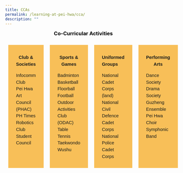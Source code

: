 ```yaml
---
title: CCAs
permalink: /learning-at-pei-hwa/cca/
description: ""
---
```

<h3 style="margin-top:10px;font-weight: bold;color:#000000;text-align:center;">Co-Curricular Activities </h3>

<div style="display: flex; margin:0;padding:0;" class="container"> 
	<div style="flex: 1; background-color: #F8BF58;; margin: 10px; padding: 25px; text-align: center; width: 225px; height: auto;padding-bottom:-10px;" class="box"> 
		<p style="font-size:14.5px; line-height:1.5 ;margin-top:5px; font-family:sans-serif;text-align:center;"><strong style="font-size:14.5px; line-height:1.5 ;margin-top:5px; font-family:sans-serif;text-align:center;">Club &amp; Societies</strong></p> 
		<ul style="list-style-type: none;margin:0;text-align:left;padding:0;">
				<li style="font-size:14.5px; line-height:1.5 ;font-family:sans-serif;text-align:center;text-align:left;">Infocomm Club</li>
				<li style="font-size:14.5px; line-height:1.5 ;font-family:sans-serif;text-align:left;;">Pei Hwa Art Council (PHAC)</li>
			<li style="font-size:14.5px; line-height:1.5 ;font-family:sans-serif;text-align:left;;">PH Times</li>
			<li style="font-size:14.5px; line-height:1.5 ;font-family:sans-serif;text-align:left;;">Robotics Club</li>
			<li style="font-size:14.5px; line-height:1.5 ;font-family:sans-serif;text-align:left;;">Student Council</li>
		</ul>
	</div> 
	<div style="flex: 1; background-color: #F8BF58;; margin: 10px; padding: 25px; text-align: center; width: 225px; height: auto;padding-bottom:-10px;" class="box"> 
		<p style="font-size:14.5px; line-height:1.5 ;margin-top:5px; font-family:sans-serif;text-align:center;"><strong style="font-size:14.5px; line-height:1.5 ;margin-top:5px; font-family:sans-serif;text-align:center;">Sports &amp; Games</strong></p>
				<ul style="list-style-type: none;margin:0;text-align:left;padding:0;">
				<li style="font-size:14.5px; line-height:1.5 ;font-family:sans-serif;text-align:center;text-align:left;">Badminton</li>
				<li style="font-size:14.5px; line-height:1.5 ;font-family:sans-serif;text-align:left;;">Basketball</li>
			<li style="font-size:14.5px; line-height:1.5 ;font-family:sans-serif;text-align:left;;">Floorball</li>
			<li style="font-size:14.5px; line-height:1.5 ;font-family:sans-serif;text-align:left;;">Football</li>
			<li style="font-size:14.5px; line-height:1.5 ;font-family:sans-serif;text-align:left;;">Outdoor Activities Club (ODAC)</li>
								<li style="font-size:14.5px; line-height:1.5 ;font-family:sans-serif;text-align:left;;">Table Tennis</li>
			<li style="font-size:14.5px; line-height:1.5 ;font-family:sans-serif;text-align:left;;">Taekwondo</li>
			<li style="font-size:14.5px; line-height:1.5 ;font-family:sans-serif;text-align:left;;">Wushu</li>
		</ul>
	</div> 
	<div style="flex: 1; background-color: #F8BF58;; margin: 10px; padding: 25px; text-align: center; width: 225px; height: auto;padding-bottom:-10px;" class="box"> 
		<p style="font-size:14.5px; line-height:1.5 ;margin-top:5px; font-family:sans-serif;text-align:left;">
			<strong style="font-size:14.5px; line-height:1.5 ;margin-top:5px; font-family:sans-serif;text-align:left;">Uniformed Groups</strong>
			</p>
		<ul style="list-style-type: none;margin:0;text-align:left;padding:0;">
				<li style="font-size:14.5px; line-height:1.5 ;font-family:sans-serif;text-align:center;text-align:left;">National Cadet Corps (land)</li>
				<li style="font-size:14.5px; line-height:1.5 ;font-family:sans-serif;text-align:left;;">National Civil Defence Cadet Corps</li>
				<li style="font-size:14.5px; line-height:1.5 ;font-family:sans-serif;text-align:left;">National Police Cadet Corps</li>
		</ul>
	</div> 
	<div style="flex: 1; background-color: #F8BF58;; margin: 10px; padding: 25px; text-align: center; width: 225px; height: auto;padding-bottom:-10px;" class="box">  
		<p style="font-size:14.5px; line-height:1.5 ;margin-top:5px; font-family:sans-serif;text-align:center;">
			<strong style="font-size:14.5px; line-height:1.5 ;margin-top:5px; font-family:sans-serif;text-align:center;">Performing Arts</strong>
			</p>	
		<ul style="list-style-type: none;margin:0;text-align:left;padding:0;">
				<li style="font-size:14.5px; line-height:1.5 ;font-family:sans-serif;text-align:center;text-align:left;">Dance Society</li>
				<li style="font-size:14.5px; line-height:1.5 ;font-family:sans-serif;text-align:left;;">Drama Society</li>
			<li style="font-size:14.5px; line-height:1.5 ;font-family:sans-serif;text-align:left;;">Guzheng Ensemble</li>
			<li style="font-size:14.5px; line-height:1.5 ;font-family:sans-serif;text-align:left;;">Pei Hwa Choir</li>
			<li style="font-size:14.5px; line-height:1.5 ;font-family:sans-serif;text-align:left;;">Symphonic Band</li>
		</ul>
	</div> 
</div>